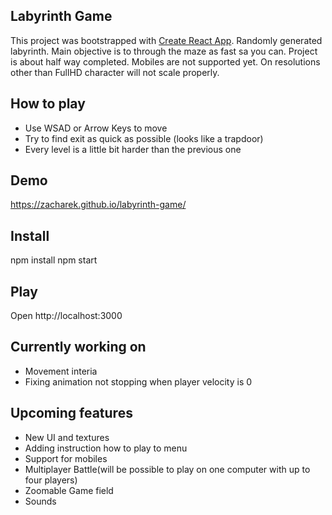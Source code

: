 ## Labyrinth Game
This project was bootstrapped with [Create React App](https://github.com/facebook/create-react-app).
Randomly generated labyrinth. Main objective is to through the maze as fast sa you can. Project is about half way completed. 
Mobiles are not supported yet. On resolutions other than FullHD character will not scale properly.

## How to play
+ Use WSAD or Arrow Keys to move 
+ Try to find exit as quick as possible (looks like a trapdoor)
+ Every level is a little bit harder than the previous one

## Demo
https://zacharek.github.io/labyrinth-game/

## Install
npm install npm start

## Play
Open http://localhost:3000

## Currently working on
+ Movement interia
+ Fixing animation not stopping when player velocity is 0

## Upcoming features
+ New UI and textures
+ Adding instruction how to play to menu 
+ Support for mobiles
+ Multiplayer Battle(will be possible to play on one computer with up to four players)
+ Zoomable Game field
+ Sounds
